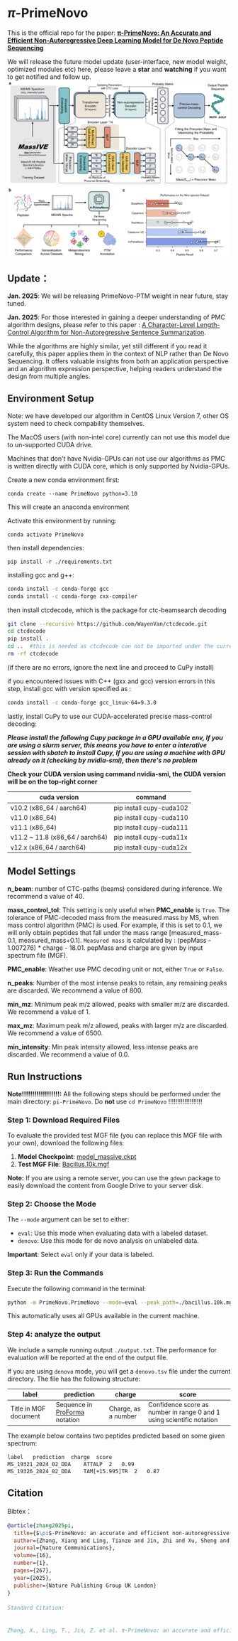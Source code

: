 # $\pi$-PrimeNovo

This is the official repo for the paper: **[π-PrimeNovo: An Accurate and Efficient Non-Autoregressive Deep Learning Model for De Novo Peptide Sequencing](https://www.nature.com/articles/s41467-024-55021-3)**

We will release the future model update (user-interface, new model weight, optimized modules etc) here, please leave a **star** and **watching** if you want to get notified and follow up.
![prime](./assets/PrimeNovo.png)

## Update：

**Jan. 2025**: We will be releasing PrimeNovo-PTM weight in near future, stay tuned. 

**Jan. 2025**: For those interested in gaining a deeper understanding of PMC algorithm designs, please refer to this paper : [A Character-Level Length-Control Algorithm for Non-Autoregressive Sentence Summarization](https://proceedings.neurips.cc/paper_files/paper/2022/hash/bb0f9af6a4881ccb6e14c11b8b4be710-Abstract-Conference.html).

While the algorithms are highly similar, yet still different if you read it carefully, this paper applies them in the context of NLP rather than De Novo Sequencing. It offers valuable insights from both an application perspective and an algorithm expression perspective, helping readers understand the design from multiple angles.


## Environment Setup

Note: we have developed our algorithm in CentOS Linux Version 7, other OS system need to check compability themselves.  

The MacOS users (with non-intel core) currently can not use this model due to un-supported CUDA drive. 

Machines that don't have Nvidia-GPUs can not use our algorithms as PMC is written directly with CUDA core, which is only supported by Nvidia-GPUs.

Create a new conda environment first:

```
conda create --name PrimeNovo python=3.10
```

This will create an anaconda environment

Activate this environment by running:

```
conda activate PrimeNovo
```

then install dependencies:

```
pip install -r ./requirements.txt
```

installing gcc and g++:

```bash
conda install -c conda-forge gcc
conda install -c conda-forge cxx-compiler
```

then install ctcdecode, which is the package for ctc-beamsearch decoding

```bash
git clone --recursive https://github.com/WayenVan/ctcdecode.git
cd ctcdecode
pip install .
cd ..  #this is needed as ctcdecode can not be imported under the current directory
rm -rf ctcdecode
```

(if there are no errors, ignore the next line and proceed to CuPy install)

if you encountered issues with C++ (gxx and gcc) version errors in this step, install gcc with version specified as :  

```bash
conda install -c conda-forge gcc_linux-64=9.3.0
```

lastly, install CuPy to use our CUDA-accelerated precise mass-control decoding:

**_Please install the following Cupy package in a GPU available env, If you are using a slurm server, this means you have to enter a interative session with sbatch to install Cupy, If you are using a machine with GPU already on it (checking by nvidia-smi), then there's no problem_**

**Check your CUDA version using command nvidia-smi, the CUDA version will be on the top-right corner**

| cuda version | command |
|-------|-------|
|v10.2 (x86_64 / aarch64)| pip install cupy-cuda102 |
|v11.0 (x86_64)| pip install cupy-cuda110 |
|v11.1 (x86_64)| pip install cupy-cuda111 |
|v11.2 ~ 11.8 (x86_64 / aarch64)| pip install cupy-cuda11x |
|v12.x (x86_64 / aarch64)| pip install cupy-cuda12x |

## Model Settings

**n_beam**: number of CTC-paths (beams) considered during inference. We recommend a value of 40.

**mass_control_tol**: This setting is only useful when **PMC_enable** is ```True```. The tolerance of PMC-decoded mass from the measured mass by MS, when mass control algorithm (PMC) is used. For example, if this is set to 0.1, we will only obtain peptides that fall under the mass range [measured_mass-0.1, measured_mass+0.1]. ```Measured mass``` is calculated by : (pepMass - 1.007276) * charge - 18.01. pepMass and charge are given by input spectrum file (MGF).

**PMC_enable**: Weather use PMC decoding unit or not, either ```True``` or ```False```.

**n_peaks**: Number of the most intense peaks to retain, any remaining peaks are discarded. We recommend a value of 800.

**min_mz**: Minimum peak m/z allowed, peaks with smaller m/z are discarded. We recommend a value of 1.

**max_mz**: Maximum peak m/z allowed, peaks with larger m/z are discarded. We recommend a value of 6500.

**min_intensity**: Min peak intensity allowed, less intense peaks are discarded. We recommend a value of 0.0.

## Run Instructions

**Note!!!!!!!!!!!!!!!!!!:** All the following steps should be performed under the main directory: `pi-PrimeNovo`. Do **not** use `cd PrimeNovo` !!!!!!!!!!!!!!!!!!!

### Step 1: Download Required Files

To evaluate the provided test MGF file (you can replace this MGF file with your own), download the following files:

1. **Model Checkpoint**: [model_massive.ckpt](https://drive.google.com/file/d/12IZgeGP3ae3KksI5_82yuSTbk_M9sKNY/view?usp=share_link)
2. **Test MGF File**: [Bacillus.10k.mgf](https://drive.google.com/file/d/1HqfCETZLV9ZB-byU0pqNNRXbaPbTAceT/view?usp=drive_link)

**Note:** If you are using a remote server, you can use the `gdown` package to easily download the content from Google Drive to your server disk.

### Step 2: Choose the Mode

The `--mode` argument can be set to either:

- `eval`: Use this mode when evaluating data with a labeled dataset.
- `denovo`: Use this mode for de novo analysis on unlabeled data.

**Important**: Select `eval` only if your data is labeled.

### Step 3: Run the Commands

Execute the following command in the terminal:

```bash
python -m PrimeNovo.PrimeNovo --mode=eval --peak_path=./bacillus.10k.mgf --model=./model_massive.ckpt
```

This automatically uses all GPUs available in the current machine.

### Step 4: analyze the output

We include a sample running output ```./output.txt```. The performance for evaluation will be reported at the end of the output file.

If you are using ```denovo``` mode, you will get a ```denovo.tsv``` file under the current directory. The file has the following structure:

| label | prediction | charge | score |
| --- | --- | --- | --- |
| Title in MGF document | Sequence in [ProForma](https://doi.org/10.1021/acs.jproteome.1c00771) notation| Charge, as a number | Confidence score as number in range 0 and 1 using scientific notation |

The example below contains two peptides predicted based on some given spectrum:

```tsv
label	prediction	charge	score
MS_19321_2024_02_DDA	ATTALP	2	0.99
MS_19326_2024_02_DDA	TAM[+15.995]TR	2	0.87
```

## Citation

Bibtex：

```bibtex
@article{zhang2025pi,
  title={$\pi$-PrimeNovo: an accurate and efficient non-autoregressive deep learning model for de novo peptide sequencing},
  author={Zhang, Xiang and Ling, Tianze and Jin, Zhi and Xu, Sheng and Gao, Zhiqiang and Sun, Boyan and Qiu, Zijie and Wei, Jiaqi and Dong, Nanqing and Wang, Guangshuai and others},
  journal={Nature Communications},
  volume={16},
  number={1},
  pages={267},
  year={2025},
  publisher={Nature Publishing Group UK London}
}

Standard Citation:


Zhang, X., Ling, T., Jin, Z. et al. π-PrimeNovo: an accurate and efficient non-autoregressive deep learning model for de novo peptide sequencing. Nat Commun 16, 267 (2025). https://doi.org/10.1038/s41467-024-55021-3


